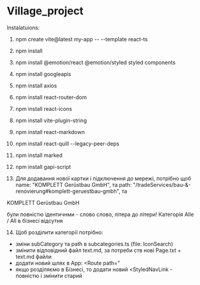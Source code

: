 # Village_project

Instalatuions:
1) npm create vite@latest my-app -- --template react-ts
2) npm install
3) npm install @emotion/react @emotion/styled styled components

4) npm install googleapis
5) npm install axios
6) npm install react-router-dom
7) npm install react-icons
8) npm install vite-plugin-string
9) npm install react-markdown
10) npm install react-quill --legacy-peer-deps
11) npm install marked
12) npm install gapi-script

13) Для додавання нової картки і підключення до мережі, потрібно щоб 
name: "KOMPLETT Gerüstbau GmbH", та 
path: "/tradeServices/bau-&-renovierung#komplett-geruestbau-gmbh", та
<!-- KOMPLETTGERUESTBAUGMBH_NAME_START -->
KOMPLETT Gerüstbau GmbH
<!-- KOMPLETTGERUESTBAUGMBH_NAME_END -->
були повністю ідентичнми - слово слово, літера до літери!
Категорія Alle / All в бізнесі відсутня

14) Щоб розділити категорії потрібно: 
- зміни subCategory та path в subcategories.ts (file: IconSearch)
- змінити відповідний файл text.md, за потреби ств нові Page.txt + text.md файли
- додати новий шлях в App:  <Route path="
- якщо розділяємо в Бізнесі, то додати новий <StyledNavLink - повністю і змінити старий